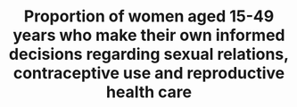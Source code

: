 ---
title: >-
  Proportion  of  women  aged  15-49  years  who  make  their  own  informed  decisions  regarding  sexual  relations,  contraceptive  use  and  reproductive  health  care
permalink: /5-6-1/
sdg_goal: 5
layout: indicator
indicator: 5.6.1
indicator_variable: null
graph: null
graph_type_description: null
graph_status_notes: Redline
variable_description: null
variable_notes: null
un_designated_tier: '2'
un_custodial_agency: "UNFPA  (Partnering  Agencies:  UN  Women)"
target_id: '5.6'
has_metadata: true
goal_meta_link: 'http://unstats.un.org/sdgs/files/metadata-compilation/Metadata-Goal-5.pdf'
goal_meta_link_page: 21
indicator_name: >-
  Proportion  of  women  aged  15-49  years  who  make  their  own  informed  decisions  regarding  sexual  relations,  contraceptive  use  and  reproductive  health  care
target: >-
  Ensure  universal  access  to  sexual  and  reproductive  health  and  reproductive  rights  as  agreed  in  accordance  with  the  Programme  of  Action  of  the  International  Conference  on  Population  and  Development  and  the  Beijing  Platform  for  Action  and  the  outcome  documents  of  their  review  conferences.
indicator_definition: "From  UN-WOMEN:  This  is  an  indicator  measuring  specific  decisions  by  women  (aged  15-49)  on  their  own  sexuality  and  reproduction.  Interviewees  will  have  to  provide  a  yes  answer  to  all  three  questions  in  order  to  count  as  a  woman  who  makes  her  own  sexual  and  reproductive  decisions.  The  first  question  looks  at  the  ability  to  say  no  to  sexual  intercourse  as  a  critical  condition  of  sexual  autonomy.  The  second  question  measures  the  womans  decision  concerning  using  or  not  using  contraception.  The  third  question  measures  the  womans  decision  about  reaching  sexual  and  reproductive  healthcare  for  her.  The  three  questions  are  as  follows:  \t1.  Whether  a  woman  can  say  no  to  her  husband/partner  if  she  does  not  want  to  have  sexual  intercourse  (DHS  q.  1054)  \t2.  Whether  using  contraception  or  not  using  contraception  has  been  mainly  the  womans  decision  (DHS  phase  7  q.  819  and  820)  \t3.  Whether  a  woman  can  make  a  decision  about  sexual  and  reproductive  healthcare  for  herself  (DHS  q.922  with  added  language)  From  UNFPA:  The  indicator  is  based  on  three  central  elements  measuring  the  empowerment  of  women  (married,  in  union  and  ever  sexually  active  women)  aged  15-49  to  make  the  following  decisions,  :  (a)  whether  they  are  able  to  reject  unwanted  sexual  relations;  (b)  using  or  not  using  contraception;  and  (c)  whether  they  can  access  sexual  and  reproductive  health  care  for  herself."
source_title: null
source_notes: null
published: true
comments_and_limitations: Under  review.  

method_of_computation: "From  UN-WOMEN:  Denominator:  Women  of  reproductive  age  15-49  Measurement:  Indicator  will  be  measured  through  DHS  and  MICS  covering  most  of  low  and  middle  income  countries.  In  developed  countries  the  indicator  will  be  measured  through  national  household  surveys  From  UNFPA  \tThe  methodology  for  this  indicator  has  been  developed  by  UNFPA  in  close  collaboration  with  UN  Women  by  building  on  available  information  from  DHS  surveys.  These  three  questions  are  already  included  in  the  DHS:  (a)  DHS  q.  1054;  (b)  DHS  Phase  7,  q.  819  &  820;  (c)  DHS  q.  922).  In  all  cases  these  questions  are  currently  asked  to  women  married  or  in  union.  Therefore  the  denominator  will  need  to  be  expanded  to  include  ever  sexually  active  women.  In  the  case  of  the  last  question,  the  current  DHS  question  just  refers  to  'healthcare  for  herself',  not  specifically  SRH  care,  which  will  need  to  be  added.  \tUNFPA  is  also  compiling  and  analyzing  data  from  available  countries  across  different  regions  to  understand  better  how  the  indicator  behaves  and  whether  some  additional  tweaking  will  be  needed  in  the  formulation  of  the  indicator  and  its  specific  components.  \tIn  DHS,  the  indicator  is  already  disaggregated  by  location,  economic  quintile,  and  education.  For  the  component  related  to  contraceptive  use  the  indicator  is  also  disaggregated  by  method  of  contraception.  The  proposal  is  to  add  age,  marital  status  (married,  in  union,  unmarried)  and  disability."
---